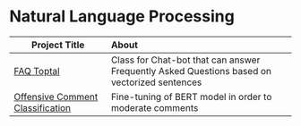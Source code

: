 # Natural Language Processing

| Project Title   |      About   
|----------|:-------------|
| [FAQ Toptal](https://github.com/exxyyf/natural_language_processing/tree/main/faq_toptal) |  Class for Chat-bot that can answer Frequently Asked Questions based on vectorized sentences
| [Offensive Comment Classification](https://github.com/exxyyf/natural_language_processing/tree/main/offensive_comment_classification)|  Fine-tuning of BERT model in order to moderate comments 

